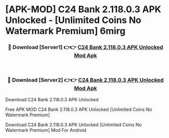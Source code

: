 # [APK-MOD] C24 Bank 2.118.0.3 APK Unlocked - [Unlimited Coins No Watermark Premium] 6mirg



<div align="center">
<h3>🔴 Download [Server1] 👉👉 <a href="https://momento.my/?title=C24_Bank_2.118.0.3_APK_Unlocked">C24 Bank 2.118.0.3 APK Unlocked Mod Apk</a></h3><br>

<h3>🔴 Download [Server2] 👉👉 <a href="https://momento.my/?title=C24_Bank_2.118.0.3_APK_Unlocked">C24 Bank 2.118.0.3 APK Unlocked Mod Apk</a></h3>
</div>



Download C24 Bank 2.118.0.3 APK Unlocked 

Free APK MOD C24 Bank 2.118.0.3 APK Unlocked [Unlimited Coins No Watermark Premium]

Download C24 Bank 2.118.0.3 APK Unlocked [Unlimited Coins No Watermark Premium] Mod For Android
